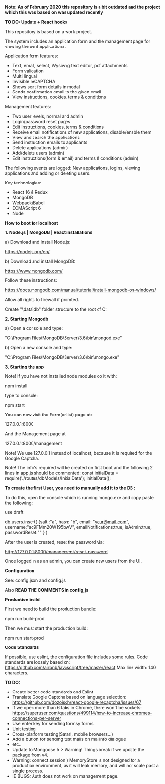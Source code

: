 <strong>Note: As of February 2020 this repository is a bit outdated and the project which this was based on was updated recently </strong>

<strong>TO DO: Update + React hooks</strong>

This repository is based on a work project.

The system includes an application form and the management page for viewing the sent applications.

Application form features:
- Text, email, select, Wysiwyg text editor, pdf attachments
- Form validation
- Multi lingual
- Invisible reCAPTCHA
- Shows sent form details in modal
- Sends confirmation email to the given email
- View instructions, cookies, terms & conditions

Management features:
- Two user levels, normal and admin
- Login/password reset pages
- Edit instructions, cookies, terms & conditions
- Receive email notifications of new applications, disable/enable them
- View and search the applications
- Send instruction emails to applicants
- Delete applications (admin)
- Add/delete users (admin)
- Edit instructions(form & email) and terms & conditions (admin)

The following events are logged: New applications, logins, viewing applications and adding or deleting users.

Key technologies:
- React 16 & Redux
- MongoDB
- Webpack/Babel
- ECMAScript 6
- Node


**How to boot for localhost**

**1. Node.js | MongoDB | React installations**

a) Download and install Node.js:

https://nodejs.org/en/

b) Download and install MongoDB:

https://www.mongodb.com/

Follow these instructions:

https://docs.mongodb.com/manual/tutorial/install-mongodb-on-windows/

Allow all rights to firewall if promted.

Create "\data\db" folder structure to the root of C:

**2. Starting Mongodb**

a) Open a console and type:

"C:\Program Files\MongoDB\Server\3.6\bin\mongod.exe"

b) Open a new console and type:

"C:\Program Files\MongoDB\Server\3.6\bin\mongo.exe"

**3. Starting the app**

Note! If you have not installed node modules do it with:

npm install

type to console:

npm start

You can now visit the Form(enlist) page at:

127.0.0.1:8000

And the Management page at:

127.0.0.1:8000/management

Note! We use 127.0.0.1 instead of localhost, because it is required for the Google Captcha.

Note! The info's required will be created on first boot and the following 2 lines in app.js should be commented:
const initialData = require('./routes/dbModels/InitialData');
initialData();

**To create the first User, you need to manually add it to the DB :**

To do this, open the console which is running mongo.exe and copy paste the following:

use draft

db.users.insert( {salt :"a",
hash: "b",
email: "your@mail.com", 
username:"aq9FMm20W195bwV",
emailNotifications:true,
isAdmin:true,
passwordReset:""
} )

After the user is created, reset the password via:

http://127.0.0.1:8000/management/reset-password

Once logged in as an admin, you can create new users from the UI.


**Configuration**

See: config.json and config.js

Also **READ THE COMMENTS in config,js**


**Production build**

First we need to build the production bundle:

npm run build-prod

Then we must start the production build:

npm run start-prod

**Code Standards**

If possible, use eslint, the configuration file includes some rules.
Code standards are loosely based on:
https://github.com/airbnb/javascript/tree/master/react
Max line width: 140 characters.

**TO DO:**

- Create better code standards and Eslint
- Translate Google Captcha based on language selection:
https://github.com/dozoisch/react-google-recaptcha/issues/67
- If we open more than 6 tabs in Chrome, there won't be sockets:
  https://superuser.com/questions/499114/how-to-increase-chromes-connections-per-server
- Use enter key for sending formsy forms
- Unit testing
- Cross-platform testing(Safari, mobile browsers...)
- Add a button for sending test mails on mailInfo dialogue
- etc..
- Update to Mongoose 5 > Warning! Things break if we update the package from v4.
- Warning: connect.session() MemoryStore is not
  designed for a production environment, as it will leak
  memory, and will not scale past a single process.
- IE BUGS: Auth does not work on management page.
